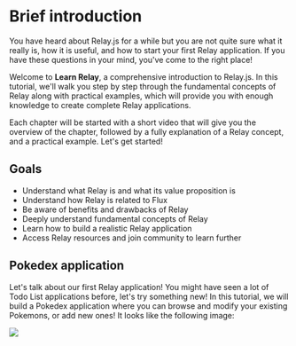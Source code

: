 # Brief introduction

You have heard about Relay.js for a while but you are not quite sure what it really is, how it is useful, and how to start your first Relay application. If you have these questions in your mind, you've come to the right place!

Welcome to **Learn Relay**, a comprehensive introduction to Relay.js. In this tutorial, we'll walk you step by step through the fundamental concepts of Relay along with practical examples, which will provide you with enough knowledge to create complete Relay applications. 

Each chapter will be started with a short video that will give you the overview of the chapter, followed by a fully explanation of a Relay concept, and a practical example. Let's get started!

## Goals

- Understand what Relay is and what its value proposition is
- Understand how Relay is related to Flux
- Be aware of benefits and drawbacks of Relay
- Deeply understand fundamental concepts of Relay
- Learn how to build a realistic Relay application
- Access Relay resources and join community to learn further


## Pokedex application

Let's talk about our first Relay application! You might have seen a lot of Todo List applications before, let's try something new! In this tutorial, we will build a Pokedex application where you can browse and modify your existing Pokemons, or add new ones! It looks like the following image:

![](https://cloud.githubusercontent.com/assets/4731916/17520053/8f21fc68-5e4e-11e6-9d53-4f86ce085225.png)

